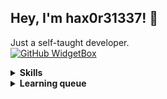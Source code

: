 ## Hey, I'm hax0r31337! 👋
Just a self-taught developer.   
[![GitHub WidgetBox](https://github-widgetbox.vercel.app/api/profile?username=hax0r31337&data=followers,repositories,stars)](https://github.com/Jurredr/github-widgetbox)

<details>
<summary><b>Skills</b></summary>
<ul>
 <li>Java</li>
 <li>Kotlin</li>
 <li>Go</li>
 <li>C++</li>
 <li>TypeScript</li>
 <li>Lua</li>
 <li>Python3</li>
 <li>React</li>
 <li>Next.JS</li>
 <li>Jetpack Compose</li>
 <li>JVM Bytecode</li>
 <li>Gin</li>
 <li>UI Design</li>
</ul>
</details>

<details>
<summary><b>Learning queue</b></summary>
<ul>
 <li>Rust</li>
 <li>Flutter/Dart</li>
</ul>
</details>
